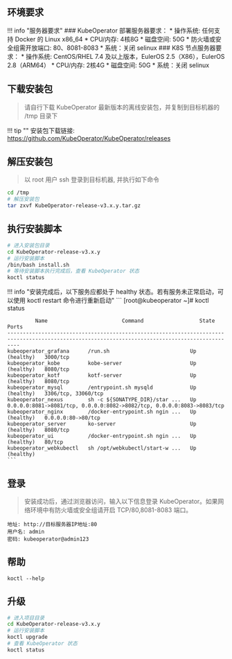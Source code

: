 ## 环境要求

!!! info "服务器要求"
    ### KubeOperator 部署服务器要求：
    * 操作系统: 任何支持 Docker 的 Linux x86_64
    * CPU/内存: 4核8G
    * 磁盘空间: 50G
    * 防火墙或安全组需开放端口: 80、8081-8083
    * 系统：关闭 selinux
    ### K8S 节点服务器要求：
    * 操作系统: CentOS/RHEL 7.4 及以上版本，EulerOS 2.5（X86），EulerOS 2.8（ARM64）
    * CPU/内存: 2核4G
    * 磁盘空间: 50G
    * 系统：关闭 selinux

    
## 下载安装包
> 请自行下载 KubeOperator 最新版本的离线安装包，并复制到目标机器的 /tmp 目录下

!!! tip ""
    安装包下载链接: https://github.com/KubeOperator/KubeOperator/releases

## 解压安装包
> 以 root 用户 ssh 登录到目标机器, 并执行如下命令

```sh
cd /tmp
# 解压安装包
tar zxvf KubeOperator-release-v3.x.y.tar.gz
```

## 执行安装脚本

```sh
# 进入安装包目录
cd KubeOperator-release-v3.x.y
# 运行安装脚本
/bin/bash install.sh
# 等待安装脚本执行完成后，查看 KubeOperator 状态
koctl status
```

!!! info "安装完成后，以下服务应都处于 healthy 状态。若有服务未正常启动，可以使用 koctl restart 命令进行重新启动"
    ```
    [root@kubeoperator ~]# koctl status
    
             Name                        Command                  State                                       Ports
    ------------------------------------------------------------------------------------------------------------------------------------------------
    kubeoperator_grafana      /run.sh                          Up (healthy)   3000/tcp
    kubeoperator_kobe         kobe-server                      Up (healthy)   8080/tcp
    kubeoperator_kotf         kotf-server                      Up (healthy)   8080/tcp
    kubeoperator_mysql        /entrypoint.sh mysqld            Up (healthy)   3306/tcp, 33060/tcp
    kubeoperator_nexus        sh -c ${SONATYPE_DIR}/star ...   Up             0.0.0.0:8081->8081/tcp, 0.0.0.0:8082->8082/tcp, 0.0.0.0:8083->8083/tcp
    kubeoperator_nginx        /docker-entrypoint.sh ngin ...   Up (healthy)   0.0.0.0:80->80/tcp
    kubeoperator_server       ko-server                        Up (healthy)   8080/tcp
    kubeoperator_ui           /docker-entrypoint.sh ngin ...   Up (healthy)   80/tcp
    kubeoperator_webkubectl   sh /opt/webkubectl/start-w ...   Up (healthy)
    ```
  
## 登录
> 安装成功后，通过浏览器访问，输入以下信息登录 KubeOperator。如果网络环境中有防火墙或安全组请开启 TCP/80,8081-8083 端口。
```
地址: http://目标服务器IP地址:80
用户名: admin
密码: kubeoperator@admin123
```
    
## 帮助
```
koctl --help
```

## 升级

```sh
# 进入项目目录
cd KubeOperator-release-v3.x.y
# 运行安装脚本
koctl upgrade
# 查看 KubeOperator 状态
koctl status
```
